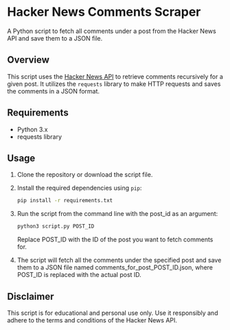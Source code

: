 # Hacker News Comments Scraper

A Python script to fetch all comments under a post from the Hacker News API and save them to a JSON file.

## Overview

This script uses the [Hacker News API](https://firebase.google.com/docs/reference/rest/database) to retrieve comments recursively for a given post. It utilizes the `requests` library to make HTTP requests and saves the comments in a JSON format.

## Requirements

- Python 3.x
- requests library

## Usage

1. Clone the repository or download the script file.

2. Install the required dependencies using `pip`:

	```bash
	pip install -r requirements.txt
	```

3. Run the script from the command line with the post_id as an argument:

	```bash
	python3 script.py POST_ID
	```

	Replace POST_ID with the ID of the post you want to fetch comments for.

4. The script will fetch all the comments under the specified post and save them to a JSON file named comments_for_post_POST_ID.json, where POST_ID is replaced with the actual post ID.

## Disclaimer

This script is for educational and personal use only. Use it responsibly and adhere to the terms and conditions of the Hacker News API.

